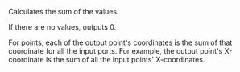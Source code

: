 Calculates the sum of the values.

If there are no values, outputs 0.

For points, each of the output point's coordinates is the sum of that coordinate for all the input ports. For example, the output point's X-coordinate is the sum of all the input points' X-coordinates. 
